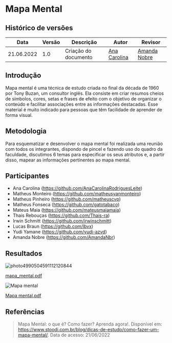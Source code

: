 # Mapa Mental

## Histórico de versões
| Data  | Versão | Descrição  | Autor    | Revisor  |
| ---------- | ------ | -------------------- | -------------- | ------------------ |
| 21.06.2022 | 1.0    | Criação do documento | [Ana Carolina](https://github.com/AnaCarolinaRodriguesLeite) | [Amanda Nobre](https://github.com/AmandaNbr)  |

## Introdução

Mapa mental é uma técnica de estudo criada no final da década de 1960 por Tony Buzan, um consultor inglês. Ela consiste em criar resumos cheios de símbolos, cores, setas e frases de efeito com o objetivo de organizar o conteúdo e facilitar associações entre as informações destacadas. Esse material é muito indicado para pessoas que têm facilidade de aprender de forma visual.

## Metodologia

Para esquematizar e desenvolver o mapa mental foi realizada uma reunião com todos os integrantes, dispondo de pincel e fazendo uso do quadro da faculdade, discutimos 6 temas para especificar os seus atributos e, a partir disso, mapear as informações pertinentes ao mapa mental.

## Participantes
- Ana Carolina (https://github.com/AnaCarolinaRodriguesLeite)
- Matheus Monteiro (https://github.com/matheusyanmonteiro)
- Matheus Pinheiro (https://github.com/matheuscvp)
- Matheus Fonseca (https://github.com/gatotabaco)
- Mateus Maia (https://github.com/mateusmaiamaia)
- Thais Rebouças (https://github.com/Thais-ra)
- Irwin Schmitt (https://github.com/irwinschmitt)
- Lucas Braun (https://github.com/lbvx)
- Yudi Yamane (https://github.com/yudi-azvd)
- Amanda Nobre (https://github.com/AmandaNbr)

## Resultados

![photo4990504591112120844](https://user-images.githubusercontent.com/49570180/174855655-e54ec010-1a32-4dbc-8271-57ef3fe28113.jpg)

[mapa_mental.pdf](https://github.com/UnBArqDsw2022-1/2022.1_G4_FluxoAgil/files/8950934/mapa_mental.pdf)

![Mapa mental](https://user-images.githubusercontent.com/49570180/174856141-1e009b64-44f1-434a-be59-f7bcd246bce4.jpg)

[Mapa mental.pdf](https://github.com/UnBArqDsw2022-1/2022.1_G4_FluxoAgil/files/8950918/Mapa.mental.pdf)


## Referências
> Mapa Mental: o que é? Como fazer? Aprenda agora!. Disponível em: https://www.stoodi.com.br/blog/dicas-de-estudo/como-fazer-um-mapa-mental/. Data de acesso: 21/06/2022
